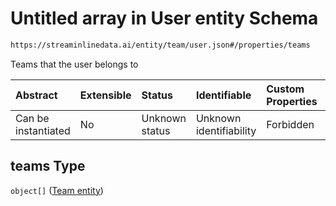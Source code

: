 # Untitled array in User entity Schema

```txt
https://streaminlinedata.ai/entity/team/user.json#/properties/teams
```

Teams that the user belongs to

| Abstract            | Extensible | Status         | Identifiable            | Custom Properties | Additional Properties | Access Restrictions | Defined In                                                  |
| :------------------ | :--------- | :------------- | :---------------------- | :---------------- | :-------------------- | :------------------ | :---------------------------------------------------------- |
| Can be instantiated | No         | Unknown status | Unknown identifiability | Forbidden         | Allowed               | none                | [user.json*](user.md "open original schema") |

## teams Type

`object[]` ([Team entity](team.md))

